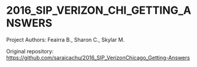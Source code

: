 # 2016_SIP_VERIZON_CHI_GETTING_ANSWERS
Project Authors: Feairra B., Sharon C., Skylar M.

Original repository: https://github.com/saraicachu/2016_SIP_VerizonChicago_Getting-Answers
